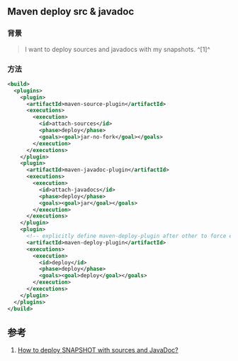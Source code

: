 ﻿## Maven deploy src & javadoc

### 背景

> I want to deploy sources and javadocs with my snapshots.  ^[1]^



### 方法

```xml
<build>
  <plugins> 
    <plugin>
      <artifactId>maven-source-plugin</artifactId>
      <executions>
        <execution>
          <id>attach-sources</id>
          <phase>deploy</phase>
          <goals><goal>jar-no-fork</goal></goals> 
        </execution>
      </executions>
    </plugin>
    <plugin> 
      <artifactId>maven-javadoc-plugin</artifactId> 
      <executions> 
        <execution> 
          <id>attach-javadocs</id>
          <phase>deploy</phase>
          <goals><goal>jar</goal></goals> 
        </execution> 
      </executions> 
    </plugin>
    <plugin> 
      <!-- explicitly define maven-deploy-plugin after other to force exec order -->
      <artifactId>maven-deploy-plugin</artifactId> 
      <executions> 
        <execution> 
          <id>deploy</id>
          <phase>deploy</phase>
          <goals><goal>deploy</goal></goals> 
        </execution> 
      </executions> 
    </plugin>
  </plugins> 
</build>
```





## 参考

1. [How to deploy SNAPSHOT with sources and JavaDoc?](https://stackoverflow.com/questions/4725668/how-to-deploy-snapshot-with-sources-and-javadoc)